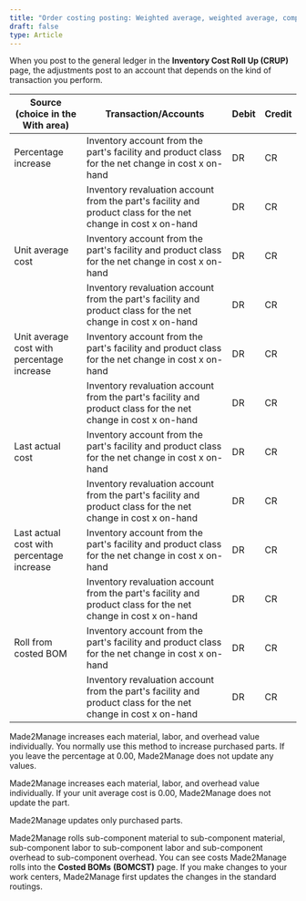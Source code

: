 ```yaml
---
title: "Order costing posting: Weighted average, weighted average, component or Inventory cost roll-ups"
draft: false
type: Article
---
```


When you post to the general ledger in the **Inventory Cost Roll Up (CRUP)** page, the adjustments post to an account that depends on the kind of transaction you perform.

| Source (choice in the With area)                 | Transaction/Accounts                                                                                          | Debit | Credit |
|--------------------------------------------------|---------------------------------------------------------------------------------------------------------------|-------|--------|
| Percentage increase                            | Inventory account from the part's facility and product class for the net change in cost x on-hand             | DR    | CR     |
|                                                  | Inventory revaluation account from the part's facility and product class for the net change in cost x on-hand | DR    | CR     |
| Unit average cost                            | Inventory account from the part's facility and product class for the net change in cost x on-hand             | DR    | CR     |
|                                                  | Inventory revaluation account from the part's facility and product class for the net change in cost x on-hand | DR    | CR     |
| Unit average cost with percentage increase   | Inventory account from the part's facility and product class for the net change in cost x on-hand             | DR    | CR     |
|                                                  | Inventory revaluation account from the part's facility and product class for the net change in cost x on-hand | DR    | CR     |
| Last actual cost                           | Inventory account from the part's facility and product class for the net change in cost x on-hand             | DR    | CR     |
|                                                  | Inventory revaluation account from the part's facility and product class for the net change in cost x on-hand | DR    | CR     |
| Last actual cost with percentage increase  | Inventory account from the part's facility and product class for the net change in cost x on-hand             | DR    | CR     |
|                                                  | Inventory revaluation account from the part's facility and product class for the net change in cost x on-hand | DR    | CR     |
| Roll from costed BOM                     | Inventory account from the part's facility and product class for the net change in cost x on-hand             | DR    | CR     |
|                                                  | Inventory revaluation account from the part's facility and product class for the net change in cost x on-hand | DR    | CR     |

 Made2Manage increases each material, labor, and overhead value individually. You normally use this method to increase purchased parts. If you leave the percentage at 0.00, Made2Manage does not update any values.

 Made2Manage increases each material, labor, and overhead value individually. If your unit average cost is 0.00, Made2Manage does not update the part.

 Made2Manage updates only purchased parts.

 Made2Manage rolls sub-component material to sub-component material, sub-component labor to sub-component labor and sub-component overhead to sub-component overhead. You can see costs Made2Manage rolls into the **Costed BOMs** **(BOMCST)** page. If you make changes to your work centers, Made2Manage first updates the changes in the standard routings.